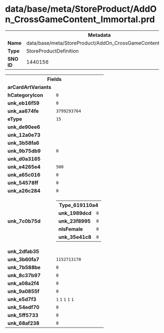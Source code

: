 <h1>data/base/meta/StoreProduct/AddOn_CrossGameContent_Immortal.prd</h1><table><tr><th colspan="100%">Metadata</th></tr><tr><td><b>Name</b></td><td>data/base/meta/StoreProduct/AddOn_CrossGameContent_Immortal.prd</td></tr><tr><td><b>Type</b></td><td>StoreProductDefinition</td></tr><tr><td><b>SNO ID</b></td><td>1440156</td></tr></table>

<table><tr><th colspan="100%">Fields</th></tr><tr><td><b>arCardArtVariants</b></td><td></td></tr><tr><td><b>hCategoryIcon</b></td><td><code>0</code></td></tr><tr><td><b>unk_eb16f59</b></td><td><code>0</code></td></tr><tr><td><b>unk_aa674fe</b></td><td><code>3799293764</code></td></tr><tr><td><b>eType</b></td><td><code>15</code></td></tr><tr><td><b>unk_de90ee6</b></td><td></td></tr><tr><td><b>unk_12a0e73</b></td><td></td></tr><tr><td><b>unk_3b58fa6</b></td><td></td></tr><tr><td><b>unk_9b75db9</b></td><td><code>0</code></td></tr><tr><td><b>unk_d0a3165</b></td><td></td></tr><tr><td><b>unk_e4265e4</b></td><td><code>500</code></td></tr><tr><td><b>unk_a65c016</b></td><td><code>0</code></td></tr><tr><td><b>unk_54578ff</b></td><td><code>0</code></td></tr><tr><td><b>unk_a26c284</b></td><td><code>0</code></td></tr><tr><td><b>unk_7c0b75d</b></td><td><table><tr><th colspan="100%">Type_619110a4</th></tr><tr><td><b>unk_1989dcd</b></td><td><code>0</code></td></tr><tr><td><b>unk_23f8995</b></td><td><code>0</code></td></tr><tr><td><b>nIsFemale</b></td><td><code>0</code></td></tr><tr><td><b>unk_35e41c8</b></td><td><code>0</code></td></tr></table>

</td></tr><tr><td><b>unk_2dfab35</b></td><td></td></tr><tr><td><b>unk_3b60fa7</b></td><td><code>1152713170</code></td></tr><tr><td><b>unk_7b588be</b></td><td><code>0</code></td></tr><tr><td><b>unk_8c37b97</b></td><td><code>0</code></td></tr><tr><td><b>unk_a08a2f4</b></td><td><code>0</code></td></tr><tr><td><b>unk_9a0855f</b></td><td><code>0</code></td></tr><tr><td><b>unk_e5d7f3</b></td><td><code>1</code>
<code>1</code>
<code>1</code>
<code>1</code>
<code>1</code>
</td></tr><tr><td><b>unk_54edf70</b></td><td><code>0</code></td></tr><tr><td><b>unk_5ff5733</b></td><td><code>0</code></td></tr><tr><td><b>unk_68af238</b></td><td><code>0</code></td></tr></table>

